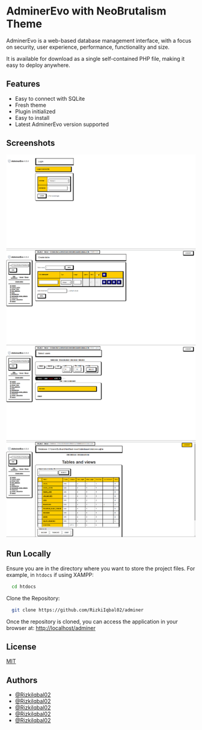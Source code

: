 
# AdminerEvo with NeoBrutalism Theme

AdminerEvo is a web-based database management interface, with a focus on security, user experience, performance, functionality and size.

It is available for download as a single self-contained PHP file, making it easy to deploy anywhere.


## Features

- Easy to connect with SQLite
- Fresh theme
- Plugin initialized
- Easy to install
- Latest AdminerEvo version supported


## Screenshots

![App Screenshot](screenshots/ss1.png)
![App Screenshot](screenshots/ss2.png)
![App Screenshot](screenshots/ss3.png)
![App Screenshot](screenshots/ss4.png)


## Run Locally

Ensure you are in the directory where you want to store the project files. For example, in `htdocs` if using XAMPP:


```bash
  cd htdocs
```

Clone the Repository:

```bash
  git clone https://github.com/RizkiIqbal02/adminer
```

Once the repository is cloned, you can access the application in your browser at: [http://localhost/adminer](http://localhost/adminer)


## License

[MIT](https://choosealicense.com/licenses/mit/)


## Authors

- [@RizkiIqbal02](https://github.com/RizkiIqbal02)
- [@RizkiIqbal02](https://github.com/RizkiIqbal02)
- [@RizkiIqbal02](https://github.com/RizkiIqbal02)
- [@RizkiIqbal02](https://github.com/RizkiIqbal02)
- [@RizkiIqbal02](https://github.com/RizkiIqbal02)
